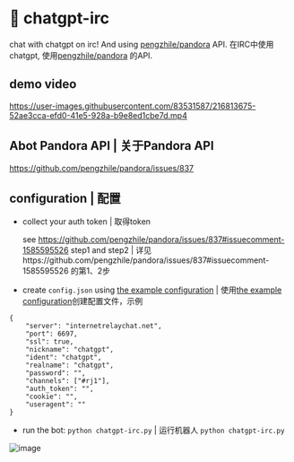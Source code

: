 # 🤖 chatgpt-irc

chat with chatgpt on irc! And using [pengzhile/pandora](https://github.com/pengzhile/pandora) API.
在IRC中使用chatgpt, 使用[pengzhile/pandora](https://github.com/pengzhile/pandora) 的API.

## demo video

https://user-images.githubusercontent.com/83531587/216813675-52ae3cca-efd0-41e5-928a-b9e8ed1cbe7d.mp4
## Abot Pandora API | 关于Pandora API
https://github.com/pengzhile/pandora/issues/837
## configuration | 配置
- collect your auth token | 取得token
  
  see https://github.com/pengzhile/pandora/issues/837#issuecomment-1585595526 step1 and step2 | 详见https://github.com/pengzhile/pandora/issues/837#issuecomment-1585595526 的第1、2步

- create `config.json` using [the example configuration](#example-config) | 使用[the example configuration](#example-config)创建配置文件，示例


```
{
    "server": "internetrelaychat.net",
    "port": 6697,
    "ssl": true,
    "nickname": "chatgpt",
    "ident": "chatgpt",
    "realname": "chatgpt",
    "password": "",
    "channels": ["#rj1"],
    "auth_token": "",
    "cookie": "",
    "useragent": ""
}
```


- run the bot: `python chatgpt-irc.py` | 运行机器人 `python chatgpt-irc.py`

![image](https://github.com/troilus/chatgpt-irc-pandora/assets/1055100/f8b0e362-1fdb-4dcb-be8a-9161ab990706)



